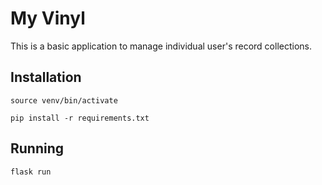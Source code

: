 # My Vinyl

This is a basic application to manage individual user's record collections.

## Installation

`source venv/bin/activate`

`pip install -r requirements.txt` 

## Running

`flask run`